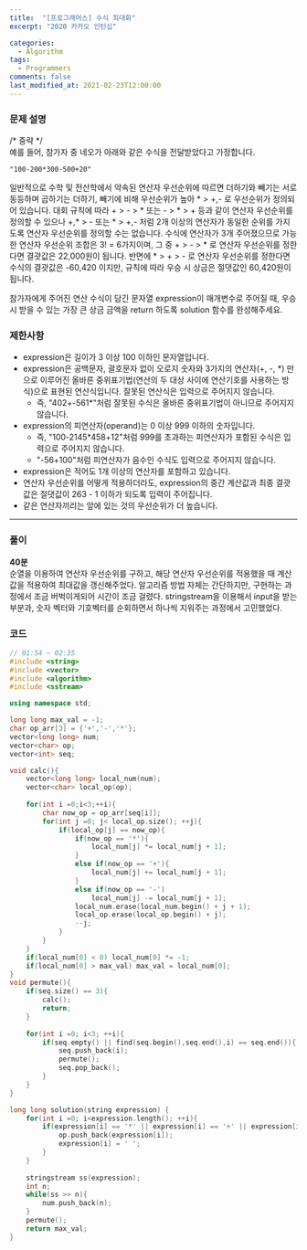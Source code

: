 ```yaml
---
title:  "[프로그래머스] 수식 최대화"
excerpt: "2020 카카오 인턴십"

categories:
  - Algorithm
tags:
  - Programmers
comments: false
last_modified_at: 2021-02-23T12:00:00
---
```

### 문제 설명
/* 중략 */  
예를 들어, 참가자 중 네오가 아래와 같은 수식을 전달받았다고 가정합니다.  
```
"100-200*300-500+20"
```
일반적으로 수학 및 전산학에서 약속된 연산자 우선순위에 따르면 더하기와 빼기는 서로 동등하며 곱하기는 더하기, 빼기에 비해 우선순위가 높아 * > +,- 로 우선순위가 정의되어 있습니다.
대회 규칙에 따라 + > - > * 또는 - > * > + 등과 같이 연산자 우선순위를 정의할 수 있으나 +,* > - 또는 * > +,- 처럼 2개 이상의 연산자가 동일한 순위를 가지도록 연산자 우선순위를 정의할 수는 없습니다.
수식에 연산자가 3개 주어졌으므로 가능한 연산자 우선순위 조합은 3! = 6가지이며, 그 중 + > - > * 로 연산자 우선순위를 정한다면 결괏값은 22,000원이 됩니다.
반면에 * > + > - 로 연산자 우선순위를 정한다면 수식의 결괏값은 -60,420 이지만, 규칙에 따라 우승 시 상금은 절댓값인 60,420원이 됩니다.  
  
참가자에게 주어진 연산 수식이 담긴 문자열 expression이 매개변수로 주어질 때, 우승 시 받을 수 있는 가장 큰 상금 금액을 return 하도록 solution 함수를 완성해주세요.

### 제한사항
- expression은 길이가 3 이상 100 이하인 문자열입니다.
- expression은 공백문자, 괄호문자 없이 오로지 숫자와 3가지의 연산자(+, -, *) 만으로 이루어진 올바른 중위표기법(연산의 두 대상 사이에 연산기호를 사용하는 방식)으로 표현된 연산식입니다. 잘못된 연산식은 입력으로 주어지지 않습니다.
	- 즉, "402+-561*"처럼 잘못된 수식은 올바른 중위표기법이 아니므로 주어지지 않습니다.
- expression의 피연산자(operand)는 0 이상 999 이하의 숫자입니다.
	- 즉, "100-2145*458+12"처럼 999를 초과하는 피연산자가 포함된 수식은 입력으로 주어지지 않습니다.
	- "-56+100"처럼 피연산자가 음수인 수식도 입력으로 주어지지 않습니다.
- expression은 적어도 1개 이상의 연산자를 포함하고 있습니다.
- 연산자 우선순위를 어떻게 적용하더라도, expression의 중간 계산값과 최종 결괏값은 절댓값이 263 - 1 이하가 되도록 입력이 주어집니다.
- 같은 연산자끼리는 앞에 있는 것의 우선순위가 더 높습니다.

---
### 풀이
**40분**  
순열을 이용하여 연산자 우선순위를 구하고, 해당 연산자 우선순위를 적용했을 때 계산값을 적용하여 최대값을 갱신해주었다. 알고리즘 방법 자체는 간단하지만, 구현하는 과정에서 조금 버벅이게되어 시간이 조금 걸렸다. stringstream을 이용해서 input을 받는 부분과, 숫자 벡터와 기호벡터를 순회하면서 하나씩 지워주는 과정에서 고민했었다.

### 코드
```c++
// 01:54 ~ 02:35
#include <string>
#include <vector>
#include <algorithm>
#include <sstream>

using namespace std;

long long max_val = -1;
char op_arr[3] = {'+','-','*'};
vector<long long> num;
vector<char> op;
vector<int> seq;

void calc(){
    vector<long long> local_num(num);
    vector<char> local_op(op);
    
    for(int i =0;i<3;++i){
        char now_op = op_arr[seq[i]];
        for(int j =0; j< local_op.size(); ++j){
            if(local_op[j] == now_op){
                if(now_op == '*'){
                    local_num[j] *= local_num[j + 1];
                }
                else if(now_op == '+'){
                    local_num[j] += local_num[j + 1];
                }
                else if(now_op == '-')
                    local_num[j] -= local_num[j + 1];
                local_num.erase(local_num.begin() + j + 1);
                local_op.erase(local_op.begin() + j);
                --j;
            }
        }
    }
    if(local_num[0] < 0) local_num[0] *= -1;
    if(local_num[0] > max_val) max_val = local_num[0];
}
void permute(){
    if(seq.size() == 3){
        calc();
        return;
    }
    
    for(int i =0; i<3; ++i){
        if(seq.empty() || find(seq.begin(),seq.end(),i) == seq.end()){
            seq.push_back(i);
            permute();
            seq.pop_back();
        }
    }
}

long long solution(string expression) {
    for(int i =0; i<expression.length(); ++i){
        if(expression[i] == '*' || expression[i] == '+' || expression[i] == '-'){
            op.push_back(expression[i]);
            expression[i] = ' ';
        }
    }
    
    stringstream ss(expression);
    int n;
    while(ss >> n){
        num.push_back(n);
    }
    permute();
    return max_val;
}
```